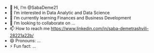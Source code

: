 - 👋 Hi, I’m @SabaDeme21
- 👀 I’m interested in Data Analytic and Data Science
- 🌱 I’m currently learning Finances and Business Development
- 💞️ I’m looking to collaborate on ...
- 📫 How to reach me https://www.linkedin.com/in/saba-demetrashvili-28221a22b/
- 😄 Pronouns: ...
- ⚡ Fun fact: ...

<!---
SabaDeme21/SabaDeme21 is a ✨ special ✨ repository because its `README.md` (this file) appears on your GitHub profile.
You can click the Preview link to take a look at your changes.
--->

